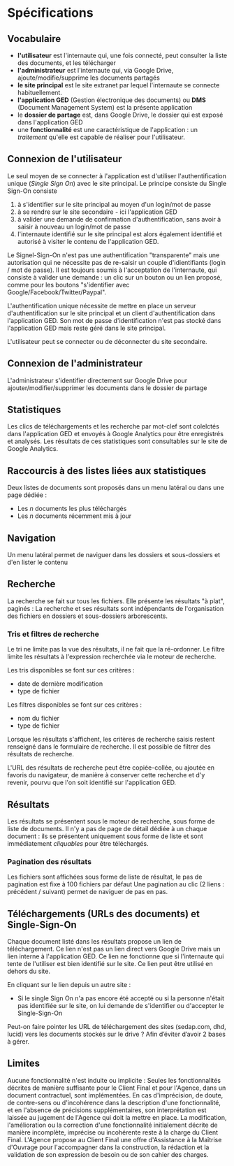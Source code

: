 # Spécifications

## Vocabulaire

- **l'utilisateur** est l'internaute qui, une fois connecté, peut consulter la liste des documents, et les télécharger
- **l'administrateur** est l'internaute qui, via Google Drive, ajoute/modifie/supprime les documents partagés
- **le site principal** est le site extranet par lequel l'internaute se connecte habituellement.
- **l'application GED** (Gestion électronique des documents) ou **DMS** (Document Management System) est la présente application 
- le **dossier de partage** est, dans Google Drive, le dossier qui est exposé dans l'application GED
- une **fonctionnalité** est une caractéristique de l'application : un _traitement_ qu'elle est capable de réaliser pour l'utilisateur.

## Connexion de l'utilisateur

Le seul moyen de se connecter à l'application est d'utiliser l'authentification unique (_Single Sign On_) avec le site principal. Le principe consiste du Single Sign-On consiste

1. à s'identifier sur le site principal au moyen d'un login/mot de passe
2. à se rendre sur le site secondaire - ici l'application GED
3. à valider une demande de confirmation d'authentification, sans avoir à saisir à nouveau un login/mot de passe
4. l'internaute identifié sur le site principal est alors également identifié et autorisé à visiter le contenu de l'application GED. 

Le Signel-Sign-On n'est pas une authentification "transparente" mais une autorisation qui ne nécessite pas de re-saisir un couple d'idientifiants (login / mot de passe). Il est toujours soumis à l'acceptation de l'internaute, qui consiste à valider une demande : un clic sur un bouton ou un lien proposé, comme pour les  boutons "s'identifier avec Google/Facebook/Twitter/Paypal".

L'authentification unique nécessite de mettre en place un serveur d'authentification sur le site principal
et un client d'authentification dans l'application GED. Son mot de passe d'identification n'est pas stocké dans l'application GED mais reste géré dans le site principal.

L'utilisateur peut se connecter ou de déconnecter du site secondaire.

## Connexion de l'administrateur 

L'administrateur s'identifier directement sur Google Drive pour ajouter/modifier/supprimer les documents dans le dossier de partage

## Statistiques

Les clics de téléchargements et les recherche par mot-clef sont colelctés dans l'application GED et envoyés à Google Analytics pour être enregistrés et analysés. Les résultats de ces statistiques sont consultables sur le site de Google Analytics.

## Raccourcis à des listes liées aux statistiques

Deux listes de documents sont proposés dans un menu latéral ou dans une page dédiée :

- Les _n_ documents les plus téléchargés 
- Les _n_ documents récemment mis à jour

## Navigation

Un menu latéral permet de naviguer dans les dossiers et sous-dossiers et d'en lister le contenu

## Recherche 

La recherche se fait sur tous les fichiers. Elle présente les résultats "à plat", paginés : La recherche et ses résultats sont indépendants de l'organisation des fichiers en dossiers et sous-dossiers arborescents.

### Tris et filtres de recherche

Le tri ne limite pas la vue des résultats, il ne fait que la ré-ordonner.
Le filtre limite les résultats à l'expression recherchée via le moteur de recherche.

Les tris disponibles se font sur ces critères : 

- date de dernière modification
- type de fichier

Les filtres disponibles se font sur ces critères : 

- nom du fichier
- type de fichier

Lorsque les résultats s'affichent, les critères de recherche saisis restent renseigné dans le formulaire de recherche. Il est possible de filtrer des résultats de recherche.

L'URL des résultats de recherche peut être copiée-collée, ou ajoutée en favoris du navigateur, de manière à conserver cette recherche et d'y revenir,  pourvu que l'on soit identifié sur l'application GED.

## Résultats

Les résultats se présentent sous le moteur de recherche, sous forme de liste de documents.
Il n'y a pas de page de détail dédiée à un chaque document : ils se présentent uniquement sous forme de liste et sont immédiatement _cliquables_ pour être téléchargés.

### Pagination des résultats

Les fichiers sont affichées sous forme de liste de résultat, le pas de pagination est fixe à 100 fichiers par défaut
Une pagination au clic (2 liens : précédent / suivant) permet de naviguer de pas en pas.

## Téléchargements (URLs des documents) et Single-Sign-On

Chaque document listé dans les résultats propose un lien de téléchargement. Ce lien n'est pas un lien direct vers Google Drive mais un lien interne à l'application GED. Ce lien ne fonctionne que si l'internaute qui tente de l'utiliser est bien identifié sur le site. Ce lien peut être utilisé en dehors du site.

En cliquant sur le lien depuis un autre site :
- Si le single Sign On n'a pas encore été accepté ou si la personne n'était pas identifiée sur le site, on lui demande de s'identifier ou d'accepter le Single-Sign-On 

Peut-on faire pointer les URL de téléchargement des sites (sedap.com, dhd, lucid) vers les documents stockés sur le drive ?
Afin d’éviter d’avoir 2 bases à gérer.


## Limites

Aucune fonctionnalité n'est induite ou implicite : Seules les fonctionnalités décrites de manière suffisante pour le Client Final et pour l'Agence, dans un document contractuel, sont implémentées. En cas d'imprécision, de doute, de contre-sens ou d'incohérence dans la description d'une fonctionnalité, et en l'absence de précisions supplémentaires, son interprétation est laissée au jugement de l'Agence qui doit la mettre en place. La modification, l'amélioration ou la correction d'une fonctionnalité initialement décrite de manière incomplète, imprécise ou incohérente reste à la charge du Client Final. L'Agence propose au Client Final une offre d'Assistance à la Maîtrise d'Ouvrage pour l'accompagner dans la construction, la rédaction et la validation de son expression de besoin ou de son cahier des charges.



